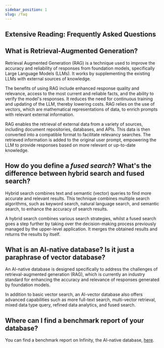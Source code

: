 ```yaml
---
sidebar_position: 1
slug: /faq
---
```


## Extensive Reading: Frequently Asked Questions

## What is Retrieval-Augmented Generation?

Retrieval Augmented Generation (RAG) is a technique used to improve the accuracy and reliability of responses from foundation models, specifically Large Language Models (LLMs). It works by supplementing the existing LLMs with external sources of knowledge.

The benefits of using RAG include enhanced response quality and relevance, access to the most current and reliable facts, and the ability to verify the model's responses. It reduces the need for continuous training and updating of the LLM, thereby lowering costs. RAG relies on the use of vectors, which are mathematical representations of data, to enrich prompts with relevant external information.

RAG enables the retrieval of external data from a variety of sources, including document repositories, databases, and APIs. This data is then converted into a compatible format to facilitate relevancy searches. The retrieved information is added to the original user prompt, empowering the LLM to provide responses based on more relevant or up-to-date knowledge.

## How do you define a *fused search*? What's the difference between hybrid search and fused search?

Hybrid search combines text and semantic (vector) queries to find more accurate and relevant results. This technique combines multiple search algorithms, such as keyword search, natural language search, and semantic search, to enhance the accuracy of search results.

A hybrid search combines various search strategies, whilst a fused search goes a step further by taking over the decision-making process previously managed by the upper-level application. It merges the obtained results and returns the results by itself.


## What is an AI-native database? Is it just a paraphrase of vector database?

An AI-native database is designed specifically to address the challenges of retrieval-augmented generation (RAG), which is currently an industry standard for enhancing the accuracy and relevance of responses generated by foundation models.

In addition to basic vector search, an AI-vector database also offers advanced capabilities such as more full-text search, multi-vector retrieval, mixed data type query, refined data analytics, and fused search.

## Where can I find a benchmark report of your database?

You can find a benchmark report on Infinity, the AI-native database, [here]().